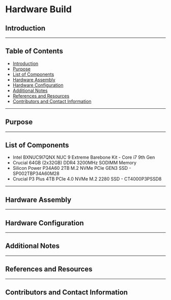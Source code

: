 # Hardware Build
## Introduction

---
## Table of Contents
- [Introduction](#introduction)
- [Purpose](#purpose)
- [List of Components](#list-of-components)
- [Hardware Assembly](#hardware-assembly)
- [Hardware Configuration](#hardware-configuration)
- [Additional Notes](#additional-notes)
- [References and Resources](#references-and-resources)
- [Contributors and Contact Information](#contributors-and-contact-information)
---
## Purpose

---
## List of Components
- Intel BXNUC9I7QNX NUC 9 Extreme Barebone Kit - Core i7 9th Gen
- Crucial 64GB (2x32GB) DDR4 3200MHz SODIMM Memory
- Silicon Power P34A60 2TB M.2 NVMe PCIe GEN3 SSD - SP002TBP34A60M28
- Crucial P3 Plus 4TB PCIe 4.0 NVMe M.2 2280 SSD - CT4000P3PSSD8
---
## Hardware Assembly

---
## Hardware Configuration

---
## Additional Notes

---
## References and Resources

---
## Contributors and Contact Information
